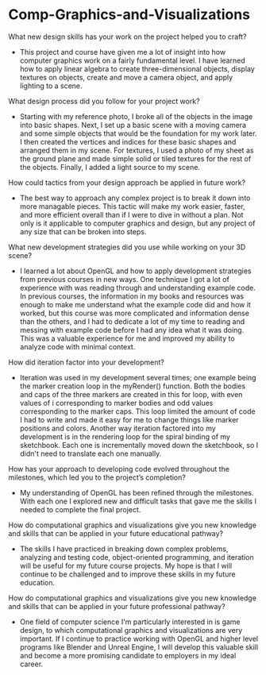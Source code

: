 # Comp-Graphics-and-Visualizations

What new design skills has your work on the project helped you to craft?
* This project and course have given me a lot of insight into how computer graphics work on a fairly fundamental level. I have learned how to apply linear algebra to create three-dimensional objects, display textures on objects, create and move a camera object, and apply       lighting to a scene.

What design process did you follow for your project work?
* Starting with my reference photo, I broke all of the objects in the image into basic shapes. Next, I set up a basic scene with a moving camera and some simple objects that would be the foundation for my work later. I then created the vertices and indices for these basic shapes and arranged them in my scene. For textures, I used a photo of my sheet as the ground plane and made simple solid or tiled textures for the rest of the objects. Finally, I added a light source to my scene.

How could tactics from your design approach be applied in future work?
* The best way to approach any complex project is to break it down into more managable pieces. This tactic will make my work easier, faster, and more efficient overall than if I were to dive in without a plan. Not only is it applicable to computer graphics and design, but any project of any size that can be broken into steps.
  
What new development strategies did you use while working on your 3D scene?
* I learned a lot about OpenGL and how to apply development strategies from previous courses in new ways. One technique I got a lot of experience with was reading through and understanding example code. In previous courses, the information in my books and resources was enough to make me understand what the example code did and how it worked, but this course was more complicated and information dense than the others, and I had to dedicate a lot of my time to reading and messing with example code before I had any idea what it was doing. This was a valuable experience for me and improved my ability to analyze code with minimal context.
  
How did iteration factor into your development?
* Iteration was used in my development several times; one example being the marker creation loop in the myRender() function. Both the bodies and caps of the three markers are created in this for loop, with even values of i corresponding to marker bodies and odd values corresponding to the marker caps. This loop limited the amount of code I had to write and made it easy for me to change things like marker positions and colors. Another way iteration factored into my development is in the rendering loop for the spiral binding of my sketchbook. Each one is incrementally moved down the sketchbook, so I didn't need to translate each one manually.
  
How has your approach to developing code evolved throughout the milestones, which led you to the project’s completion?
* My understanding of OpenGL has been refined through the milestones. With each one I explored new and difficult tasks that gave me the skills I needed to complete the final project.
  
How do computational graphics and visualizations give you new knowledge and skills that can be applied in your future educational pathway?
* The skills I have practiced in breaking down complex problems, analyzing and testing code, object-oriented programming, and iteration will be useful for my future course projects. My hope is that I will continue to be challenged and to improve these skills in my future education.
  
How do computational graphics and visualizations give you new knowledge and skills that can be applied in your future professional pathway?
* One field of computer science I'm particularly interested in is game design, to which computational graphics and visualizations are very important. If I continue to practice working with OpenGL and higher level programs like Blender and Unreal Engine, I will develop this valuable skill and become a more promising candidate to employers in my ideal career.
